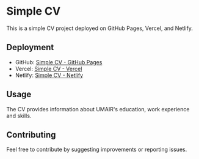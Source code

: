 # Simple CV

This is a simple CV project deployed on GitHub Pages, Vercel, and Netlify.

## Deployment

- GitHub: [Simple CV - GitHub Pages](https://umair-2k24.github.io/simple-cv/)
- Vercel: [Simple CV - Vercel](https://simple-cv-nine.vercel.app/)
- Netlify: [Simple CV - Netlify](https://precious-unicorn-0c3eec.netlify.app/)

## Usage

The CV provides information about UMAIR's education, work experience and skills.

## Contributing

Feel free to contribute by suggesting improvements or reporting issues.

